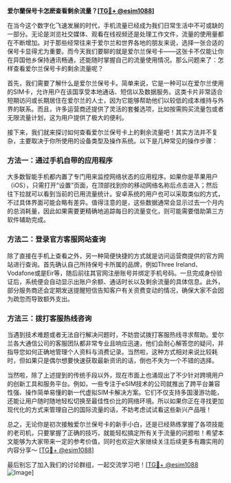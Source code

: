 **爱尔蘭保号卡怎麽查看剩余流量？[[TG💪+ @esim1088](https://t.me/s/esim1088)]**

在当今这个数字化飞速发展的时代，手机流量已经成为我们日常生活中不可或缺的一部分。无论是浏览社交媒体、观看在线视频还是处理工作文件，流量的使用量都在不断增加。对于那些经常往来于爱尔兰和世界各地的朋友来说，选择一张合适的保号卡显得尤为重要。而今天我们要聊的就是爱尔兰保号卡——这张卡不仅能让你在异国他乡保持通讯畅通，还能随时掌握自己的流量使用情况。那么问题来了：怎样查看爱尔兰保号卡的剩余流量呢？

首先，我们需要了解什么是爱尔兰保号卡。简单来说，它是一种可以在爱尔兰使用的SIM卡，允许用户在该国享受本地通话、短信以及数据服务。这类卡片非常适合短期访问或长期居住在爱尔兰的人士，因为它能够帮助他们以较低的成本维持与外界的联系。而且，许多运营商还提供了灵活的套餐选项，比如按需购买流量包或者无限流量计划，这为用户提供了极大的便利。

接下来，我们就来探讨如何查看爱尔兰保号卡上的剩余流量吧！其实方法并不复杂，主要取决于你所使用的设备类型及操作系统。以下是几种常见的操作步骤：

### 方法一：通过手机自带的应用程序

大多数智能手机都内置了专门用来监控网络状态的应用程序。如果你是苹果用户（iOS），只需打开“设置”页面，在顶部找到你的移动网络名称后点击进入；然后往下拉就可以看到当前的已用流量统计。安卓系统的用户也可以采取类似的方式，不过具体界面可能会略有差异。值得注意的是，这些数据通常会显示过去一个月内的总消耗量，因此如果需要更精确地追踪每日的流量变化，则可能需要借助第三方软件辅助完成。

### 方法二：登录官方客服网站查询

除了直接在手机上查看之外，另一种简便快捷的方式就是访问运营商提供的官方网站进行查询。首先确认自己所持保号卡所属的品牌，例如Three Ireland、Vodafone或是Eir等，随后前往其官网注册账号并绑定手机号码。一旦完成身份验证后，系统便会自动显示出账户余额、通话时长以及剩余流量的具体信息。此外，部分服务商还会定期发送提醒短信告知客户有关资费变动的情况，确保大家不会因为疏忽而导致额外支出。

### 方法三：拨打客服热线咨询

当遇到技术难题或者无法自行解决问题时，不妨尝试拨打客服热线寻求帮助。爱尔兰各大通信公司的客服团队都非常专业且响应迅速，他们会耐心解答您的疑问，并指导您如何正确地管理个人资料与消费记录。当然啦，这种方式相对来说比较耗时，但如果只是偶尔想要快速获取最新资讯的话，倒也不失为一个不错的选择。

当然啦，除了上述提到的传统手段以外，现在市面上也涌现出了不少针对跨境用户的创新工具和服务平台。例如，一些专注于eSIM技术的公司就推出了跨平台兼容性强、操作简单易懂的新一代虚拟SIM卡解决方案。它们不仅支持多国漫游功能，还能让用户随时随地轻松切换至最佳性价比的网络环境。所以如果你正在寻找更加现代化的方式来管理自己的国际流量的话，不妨考虑试试看这些新兴产品哦！

总之，无论你是初次接触爱尔兰保号卡的新手小白，还是已经熟练掌握了各项技能的老司机，只要掌握了正确的技巧，就能轻松搞定所有关于流量的问题啦！希望本文能够为大家带来一定的参考价值，同时也欢迎大家继续关注后续更多有趣实用的内容分享～ [[TG💪+ @esim1088](https://t.me/s/esim1088)]

最后别忘了加入我们的讨论群组，一起交流学习吧！[[TG💪+ @esim1088](https://t.me/s/esim1088) ![Image](https://i.postimg.cc/4NQfJmqS/Snipaste-2025-05-13-00-14-12.png)]